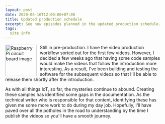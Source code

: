 ```yaml
---
layout: post
date: 2020-08-16T12:00:00+07:00
title: Updated production schedule
excerpt: See new episodes planned in the updated production schedule.
tags:
  site info
---
```

<img style="float: left; margin-right: 10px; height:100px;" src="/images/320px-Raspberry_Pi.jpg"
alt="Raspberry Pi circuit board image" title="The Raspberry Pi that will be the first thing to add to my Internet of Things. This image is licensed under the Creative Commons Attribution-Share Alike 3.0 Unported license. " />

Still in pre-production. I have the video production workflow sorted out for the
first few videos. However, I decided a few weeks ago that having some code samples would
make the videos that follow the introduction more interesting. As a result, I've
been building and testing the software for the subsequent videos so that I'll
be able to release them shortly after the introduction.

As with all things IoT, so far, the mysteries continue to abound. Creating these
samples has identified some gaps in the documentation. As the technical writer
who is responsible for that content, identifying these has given me some more
work to do during my day job. Hopefully, I'll have paved over all the potholes
in the road to understanding by the time I publish the videos so you'll have a
smooth journey.
